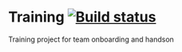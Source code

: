 # Training [![Build status](https://ci.appveyor.com/api/projects/status/a9cjhpfie2hu9lym/branch/master?svg=true)](https://ci.appveyor.com/project/ambarkhan/training/branch/master)
Training project for team onboarding and handson
